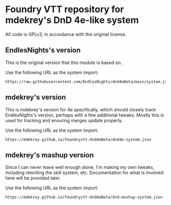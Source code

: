 # Foundry VTT repository for mdekrey's DnD 4e-like system

All code is GPLv3, in accordance with the original license.

## EndlesNights's version

This is the original version that this module is based on.

Use the following URL as the system import:

    https://raw.githubusercontent.com/EndlesNights/dnd4eBeta/main/system.json

## mdekrey's version

This is mdekrey's version for 4e specifically, which should closely track EndlesNights's version, perhaps with a few additional tweaks. Mostly this is used for tracking and ensuring merges update properly.


Use the following URL as the system import:

    https://mdekrey.github.io/foundryvtt-dnd4eBeta/dnd4e-system.json

## mdekrey's mashup version

Since I can never leave well enough alone, I'm making my own tweaks, including rewriting the skill system, etc. Documentation for what is involved here will be provided later.


Use the following URL as the system import:

    https://mdekrey.github.io/foundryvtt-dnd4eBeta/dnd-mashup-system.json
